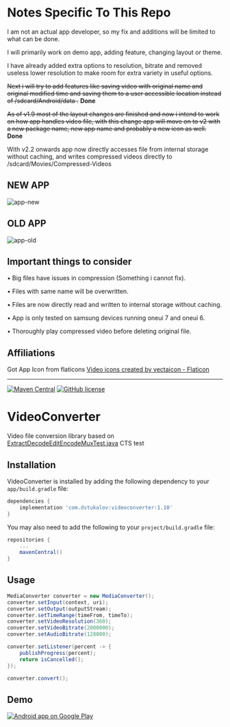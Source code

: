 
# Notes Specific To This Repo
I am not an actual app developer, so my fix and additions will be limited to what can be done.

I will primarily work on demo app, adding feature, changing layout or theme.

I have already added extra options to resolution, bitrate and removed useless lower resolution to make room for extra variety in useful options.

~~Next i will try to add features like saving video with original name and original modified time and saving them to a user accessible location instead of /sdcard/Android/data .~~  **Done**

~~As of v1.9 most of the layout changes are finished and now i intend to work on how app handles video file, with this change app will move on to v2 with a new package name, new app name and probably a new icon as well.~~  **Done**

With v2.2 onwards app now directly accesses file from internal storage without caching, and writes compressed videos directly to /sdcard/Movies/Compressed-Videos

## NEW APP
![app-new](https://github.com/user-attachments/assets/1c202117-4ba3-4d95-b85f-49a891b0f705)


## OLD APP
![app-old](https://github.com/user-attachments/assets/146e901b-c8cc-4374-8c96-0231aacc1ae7)


## Important things to consider
• Big files have issues in compression (Something i cannot fix).

• Files with same name will be overwritten.

• Files are now directly read and written to internal storage without caching.

• App is only tested on samsung devices running oneui 7 and oneui 6.

• Thoroughly play compressed video before deleting original file.

## Affiliations
Got App Icon from flaticons [Video icons created by vectaicon - Flaticon](https://www.flaticon.com/free-icons/video)

***
[![Maven Central](https://maven-badges.herokuapp.com/maven-central/com.dstukalov/videoconverter/badge.svg)](https://maven-badges.herokuapp.com/maven-central/com.dstukalov/videoconverter)
[![GitHub license](https://img.shields.io/badge/license-Apache%202-brightgreen.svg)](https://raw.githubusercontent.com/dstukalov/VideoConverter/master/LICENSE)

# VideoConverter
Video file conversion library based on <a href="https://android.googlesource.com/platform/cts/+/jb-mr2-release/tests/tests/media/src/android/media/cts/ExtractDecodeEditEncodeMuxTest.java">ExtractDecodeEditEncodeMuxTest.java</a> CTS test

## Installation
VideoConverter is installed by adding the following dependency to your `app/build.gradle` file:
```groovy
dependencies {
    implementation 'com.dstukalov:videoconverter:1.10'
}
```
You may also need to add the following to your `project/build.gradle` file:
```groovy
repositories {
    ...
    mavenCentral()
}
```

## Usage
```java
MediaConverter converter = new MediaConverter();
converter.setInput(context, uri);
converter.setOutput(outputStream);
converter.setTimeRange(timeFrom, timeTo);
converter.setVideoResolution(360);
converter.setVideoBitrate(2000000);
converter.setAudioBitrate(128000);

converter.setListener(percent -> {
    publishProgress(percent);
    return isCancelled();
});

converter.convert();
```

## Demo
<a href="https://play.google.com/store/apps/details?id=com.dstukalov.videoconverter">
  <img alt="Android app on Google Play" src="https://developer.android.com/images/brand/en_app_rgb_wo_45.png" />
</a>